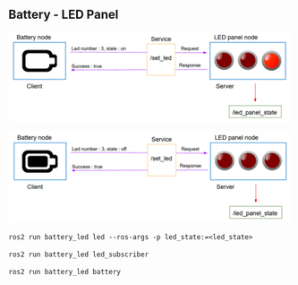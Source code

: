 ## Battery - LED Panel

![empty](img/empty.png)

![full](img/full.png)

`ros2 run battery_led led --ros-args -p led_state:=<led_state>`

`ros2 run battery_led led_subscriber`

`ros2 run battery_led battery`
